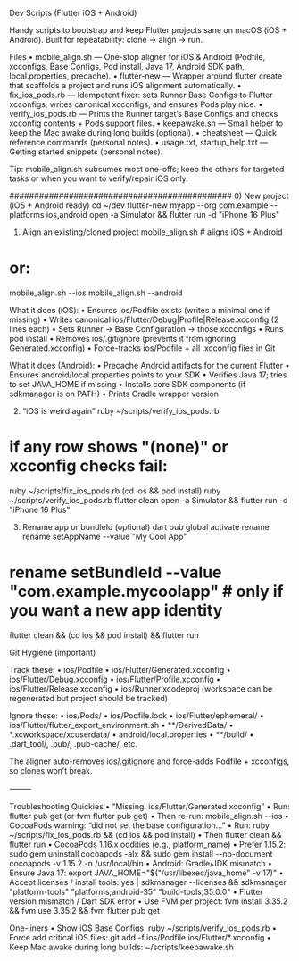 Dev Scripts (Flutter iOS + Android)

Handy scripts to bootstrap and keep Flutter projects sane on macOS (iOS + Android). Built for repeatability: clone → align → run.

Files
	•	mobile_align.sh — One-stop aligner for iOS & Android (Podfile, xcconfigs, Base Configs, Pod install, Java 17, Android SDK path, local.properties, precache).
	•	flutter-new — Wrapper around flutter create that scaffolds a project and runs iOS alignment automatically.
	•	fix_ios_pods.rb — Idempotent fixer: sets Runner Base Configs to Flutter xcconfigs, writes canonical xcconfigs, and ensures Pods play nice.
	•	verify_ios_pods.rb — Prints the Runner target’s Base Configs and checks xcconfig contents + Pods support files.
	•	keepawake.sh — Small helper to keep the Mac awake during long builds (optional).
	•	cheatsheet — Quick reference commands (personal notes).
	•	usage.txt, startup_help.txt — Getting started snippets (personal notes).

Tip: mobile_align.sh subsumes most one-offs; keep the others for targeted tasks or when you want to verify/repair iOS only.

#############################################
0) New project (iOS + Android ready)
cd ~/dev
flutter-new myapp --org com.example --platforms ios,android
open -a Simulator && flutter run -d "iPhone 16 Plus"

1) Align an existing/cloned project
mobile_align.sh           # aligns iOS + Android
# or:
mobile_align.sh --ios
mobile_align.sh --android

What it does (iOS):
	•	Ensures ios/Podfile exists (writes a minimal one if missing)
	•	Writes canonical ios/Flutter/Debug|Profile|Release.xcconfig (2 lines each)
	•	Sets Runner → Base Configuration → those xcconfigs
	•	Runs pod install
	•	Removes ios/.gitignore (prevents it from ignoring Generated.xcconfig)
	•	Force-tracks ios/Podfile + all .xcconfig files in Git

What it does (Android):
	•	Precache Android artifacts for the current Flutter
	•	Ensures android/local.properties points to your SDK
	•	Verifies Java 17; tries to set JAVA_HOME if missing
	•	Installs core SDK components (if sdkmanager is on PATH)
	•	Prints Gradle wrapper version

2) “iOS is weird again”
ruby ~/scripts/verify_ios_pods.rb
# if any row shows "(none)" or xcconfig checks fail:
ruby ~/scripts/fix_ios_pods.rb
(cd ios && pod install)
ruby ~/scripts/verify_ios_pods.rb
flutter clean
open -a Simulator && flutter run -d "iPhone 16 Plus"

3) Rename app or bundleId (optional)
dart pub global activate rename
rename setAppName  --value "My Cool App"
# rename setBundleId --value "com.example.mycoolapp"   # only if you want a new app identity
flutter clean && (cd ios && pod install) && flutter run

Git Hygiene (important)

Track these:
	•	ios/Podfile
	•	ios/Flutter/Generated.xcconfig
	•	ios/Flutter/Debug.xcconfig
	•	ios/Flutter/Profile.xcconfig
	•	ios/Flutter/Release.xcconfig
	•	ios/Runner.xcodeproj (workspace can be regenerated but project should be tracked)

Ignore these:
	•	ios/Pods/
	•	ios/Podfile.lock
	•	ios/Flutter/ephemeral/
	•	ios/Flutter/flutter_export_environment.sh
	•	**/DerivedData/
	•	*.xcworkspace/xcuserdata/
	•	android/local.properties
	•	**/build/
	•	.dart_tool/, .pub/, .pub-cache/, etc.

The aligner auto-removes ios/.gitignore and force-adds Podfile + xcconfigs, so clones won’t break.

⸻

Troubleshooting Quickies
	•	“Missing: ios/Flutter/Generated.xcconfig”
	•	Run: flutter pub get (or fvm flutter pub get)
	•	Then re-run: mobile_align.sh --ios
	•	CocoaPods warning: “did not set the base configuration…”
	•	Run: ruby ~/scripts/fix_ios_pods.rb && (cd ios && pod install)
	•	Then flutter clean && flutter run
	•	CocoaPods 1.16.x oddities (e.g., platform_name)
	•	Prefer 1.15.2:
sudo gem uninstall cocoapods -aIx && sudo gem install --no-document cocoapods -v 1.15.2 -n /usr/local/bin
	•	Android: Gradle/JDK mismatch
	•	Ensure Java 17:
export JAVA_HOME="$("/usr/libexec/java_home" -v 17)"
	•	Accept licenses / install tools:
yes | sdkmanager --licenses && sdkmanager "platform-tools" "platforms;android-35" "build-tools;35.0.0"
	•	Flutter version mismatch / Dart SDK error
	•	Use FVM per project:
fvm install 3.35.2 && fvm use 3.35.2 && fvm flutter pub get


One-liners
	•	Show iOS Base Configs:
		ruby ~/scripts/verify_ios_pods.rb
	•	Force add critical iOS files:
		git add -f ios/Podfile ios/Flutter/*.xcconfig
	•	Keep Mac awake during long builds:
		~/scripts/keepawake.sh

